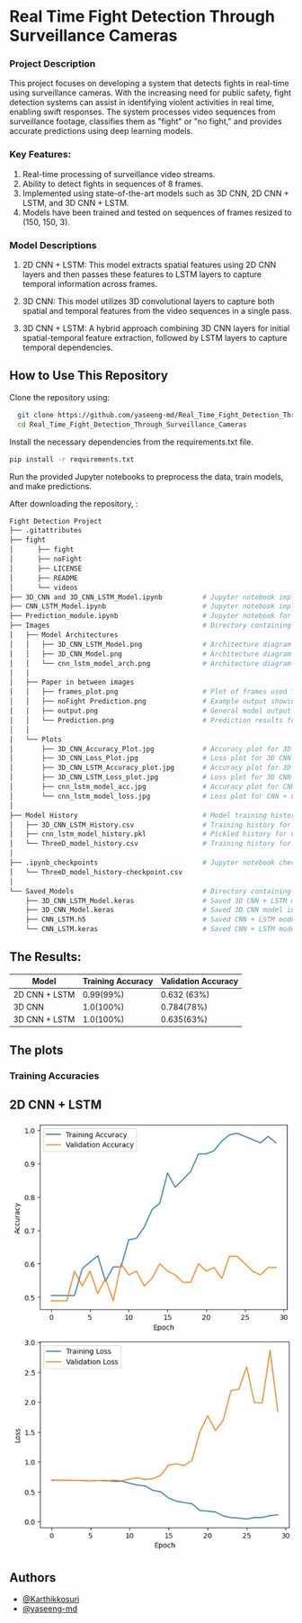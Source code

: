 # Real Time Fight Detection Through Surveillance Cameras

### Project Description
This project focuses on developing a system that detects fights in real-time using surveillance cameras. With the increasing need for public safety, fight detection systems can assist in identifying violent activities in real time, enabling swift responses. The system processes video sequences from surveillance footage, classifies them as "fight" or "no fight," and provides accurate predictions using deep learning models.

### Key Features:
1. Real-time processing of surveillance video streams.
2. Ability to detect fights in sequences of 8 frames.
3. Implemented using state-of-the-art models such as 3D CNN, 2D CNN + LSTM, and 3D CNN + LSTM.
4. Models have been trained and tested on sequences of frames resized to (150, 150, 3).

### Model Descriptions
1. 2D CNN + LSTM: This model extracts spatial features using 2D CNN layers and then passes these features to LSTM layers to capture temporal information across frames.

2. 3D CNN: This model utilizes 3D convolutional layers to capture both spatial and temporal features from the video sequences in a single pass.

3. 3D CNN + LSTM: A hybrid approach combining 3D CNN layers for initial spatial-temporal feature extraction, followed by LSTM layers to capture temporal dependencies.

## How to Use This Repository
Clone the repository using:
```bash
  git clone https://github.com/yaseeng-md/Real_Time_Fight_Detection_Through_Surveillance_Cameras.git
  cd Real_Time_Fight_Detection_Through_Surveillance_Cameras
```
Install the necessary dependencies from the requirements.txt file.
```bash
pip install -r requirements.txt
```
Run the provided Jupyter notebooks to preprocess the data, train models, and make predictions.

After downloading the repository, :
```bash
Fight Detection Project
├── .gitattributes
├── fight
│      ├── fight
│      ├── noFight
│      ├── LICENSE
│      ├── README
│      └── videos
├── 3D_CNN and 3D_CNN_LSTM_Model.ipynb          # Jupyter notebook implementing 3D CNN and 3D CNN + LSTM models
├── CNN_LSTM_Model.ipynb                        # Jupyter notebook implementing CNN + LSTM model
├── Prediction_module.ipynb                     # Jupyter notebook for running predictions on new data
├── Images                                      # Directory containing images used in the project
│   ├── Model Architectures
│   │   ├── 3D_CNN_LSTM_Model.png               # Architecture diagram for the 3D CNN + LSTM model
│   │   ├── 3D_CNN_Model.png                    # Architecture diagram for the 3D CNN model
│   │   └── cnn_lstm_model_arch.png             # Architecture diagram for the CNN + LSTM model
│   │
│   ├── Paper in between images
│   │   ├── frames_plot.png                     # Plot of frames used for model input
│   │   ├── noFight Prediction.png              # Example output showing no fight detected
│   │   ├── output.png                          # General model output image
│   │   └── Prediction.png                      # Prediction results for fight detection
│   │
│   └── Plots
│       ├── 3D_CNN_Accuracy_Plot.jpg            # Accuracy plot for 3D CNN model
│       ├── 3D_CNN_Loss_Plot.jpg                # Loss plot for 3D CNN model
│       ├── 3D_CNN_LSTM_Accuracy_plot.jpg       # Accuracy plot for 3D CNN + LSTM model
│       ├── 3D_CNN_LSTM_Loss_plot.jpg           # Loss plot for 3D CNN + LSTM model
│       ├── cnn_lstm_model_acc.jpg              # Accuracy plot for CNN + LSTM model
│       └── cnn_lstm_model_loss.jpg             # Loss plot for CNN + LSTM model
│
├── Model History                               # Model training history files
│   ├── 3D_CNN_LSTM_History.csv                 # Training history for 3D CNN + LSTM model
│   ├── cnn_lstm_model_history.pkl              # Pickled history for CNN + LSTM model
│   └── ThreeD_model_history.csv                # Training history for 3D CNN model
│
├── .ipynb_checkpoints                          # Jupyter notebook checkpoint files
│   └── ThreeD_model_history-checkpoint.csv
│
└── Saved_Models                                # Directory containing saved models
    ├── 3D_CNN_LSTM_Model.keras                 # Saved 3D CNN + LSTM model in Keras format
    ├── 3D_CNN_Model.keras                      # Saved 3D CNN model in Keras format
    ├── CNN_LSTM.h5                             # Saved CNN + LSTM model in .h5 format
    └── CNN_LSTM.keras                          # Saved CNN + LSTM model in Keras format
```


## The Results:
| Model                     | Training Accuracy        |Validation Accuracy|
|---------------------------|--------------------------|-------------------|
| 2D CNN + LSTM             | 0.99(99%)                | 0.632 (63%)       |
| 3D CNN                    | 1.0(100%)                | 0.784(78%)        |
| 3D CNN + LSTM             | 1.0(100%)                | 0.635(63%)        |

## The plots

### Training Accuracies
## 2D CNN + LSTM
![1](https://github.com/yaseeng-md/Real_Time_Fight_Detection_Through_Surveillance_Cameras/blob/main/Images/Plots/cnn_lstm_model_acc.jpg)
![2](https://github.com/yaseeng-md/Real_Time_Fight_Detection_Through_Surveillance_Cameras/blob/main/Images/Plots/cnn_lstm_model_loss.jpg)


## Authors

- [@Karthikkosuri](https://github.com/Karthikkosuri)
- [@yaseeng-md](https://github.com/yaseeng-md)
